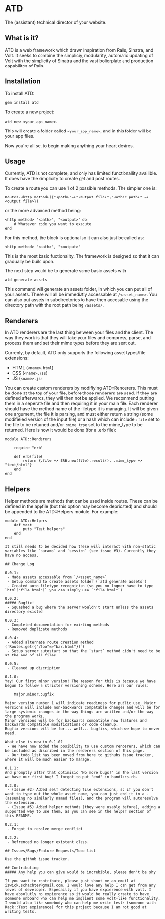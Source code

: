 # ATD
The (assistant) technical director of your website.


## What is it?

ATD is a web framework which drawn inspiration from Rails, Sinatra, and Volt. It seeks to combine the simpliciy, modularity, automatic updating of Volt with the simplicity of Sinatra and the vast bolierplate and production capabilites of Rails.

## Installation

To install ATD:

`gem install atd`

To create a new project:

`atd new <your_app_name>`.

This will create a folder called `<your_app_name>`, and in this folder will be your app files.

Now you're all set to begin making anything your heart desires.

## Usage

Currently, ATD is not complete, and only has limited functionallity availible. It does have the simplicity to create get and post routes.

To create a route you can use 1 of 2 possible methods. The simpler one is:

```Routes.<http method>({"<path>"=>"<output file>","<other path>" => <output file>})```

or the more advanced method being:

```
<http method> "<path>", "<output>" do
	# Whatever code you want to execute
end
```

For this method, the block is optional so it can also just be called as:

```<http method> "<path>", "<output>"```

This is the most basic fuctionality. The framework is designed so that it can gradually be build upon.

The next step would be to generate some basic assets with

`atd generate assets`

This command will generate an assets folder, in which you can put all of your assets. These will all be immediatly accessable at `/<asset_name>`. You can also put assets in subdirectories to have then accesable using the directory path with the root path being `/assets/`.

## Renderers

In ATD renderers are the last thing between your files and the client. The way they work is that they will take your files and compress, parse, and process them and set their mime types before they are sent out.

Currenly, by default, ATD only supports the following asset types/file extensions:
 - HTML (`<name>.html`)
 - CSS (`<name>.css`)
 - JS (`<name>.js`)

You can create custom renderers by modifiying ATD::Renderers. This must be done at the top of your file, before those renderers are used. If they are defined afterwards, they will then not be applied. We recommend putting them in a seperate file and then requiring it in your main file. Each renderer should have the method name of the filetype it is managing. It will be given one argument, the file it is parsing, and must either return a string (some modifieied version of the input file) or a hash which can include `:file` set to the file to be returned and/or `:mime_type` set to the mime_type to be returned. Here is how it would be done (for a .erb file):

```
module ATD::Renderers
	
	require "erb"

	def erb(file)
		return {:file => ERB.new(file).result(), :mime_type => "text/html"}
	end
end
```

## Helpers

Helper methods are methods that can be used inside routes. These can be defined in the appfile (but this option may become depricated) and should be appended to the ATD::Helpers module. For example:

```
module ATD::Helpers
	def test
		puts "Test helpers"
	end
end

It still needs to be decided how these will interact with non-static variables like `params` and `session` (see issue #3). Currently they have no access.

## Change Log

0.0.1:
 - Made assets accessable from `/<asset_name>`
 - Setup command to create assets folder (`atd generate assets`)
 - Created auto filetype recognician (so you no logner have to type `html("file.html")` you can simply use `"file.html"`)

0.0.2:
##### Bugfix!
 - Squashed a bug where the server wouldn't start unless the assets directory existed

0.0.3:
 - Completed documentation for existing methods
 - Removed duplicate methods

0.0.4:
 - Added alternate route creation method (`Routes.get({"/foo"=>"bar.html"})`)
 - Setup server autostart so that the `start` method didn't need to be at the end of all files

0.0.5:
 - Cleaned up discription

0.1.0:
Yay! Our first minor version! The reason for this is becasue we have begun to follow a stricter versioning scheme. Here are our rules:

    Major.minor.bugfix

Major version number 1 will indicate readiness for public use. Major versions will include non-backwards compatable changes and will be for large systemic changes in the way things are written and/or the way the program works.
Minor versions will be for backwards compatible new features and backwards compatible modifications or code cleanup.
Bugfix versions will be for... well... bugfixs, which we hope to never need.

What else is new in 0.1.0?
 - We have now added the posibility to use custom renderers, which can be included as discribed in the renderers section of this page.
 - Our todo list has been moved from here to githubs issue tracker, where it will be much easier to manage.

0.1.1:
And promptly after that optimisic "No more bugs!" in the last version we have our first bug! I forgot to put "end" in handlers.rb.

0.2.0:
 - (Issue #2) Added self detecting file extensions, so if you don't want to type out the whole asset name, you can just end it in a . (assuming no similarly named files), and the program will autoresolve the extension.
 - (Issue #5) Added helper methods (they were usable before), adding a supported way to use them, as you can see in the helper section of this README.

0.2.1:
 - Forgot to resolve merge conflict

0.2.2:
 - Refrenced no longer existant class.

## Issues/Bugs/Feature Requests/Todo list

Use the github issue tracker.

## Contributing
##### Any help you can give would be increbible, please don't be shy

If you want to contribute, please just shoot me an email at izwick.schachter@gmail.com. I would love any help I can get from any level of developer. Especailly if you have expierence with volt. I have absolutly no expierence so it would be really create to have someone onboard who can help me implient some volt-like functionality. I would also like somebody who can help me write tests (someone with Rack::Test expierence) for this project because I am not good at writing tests.
